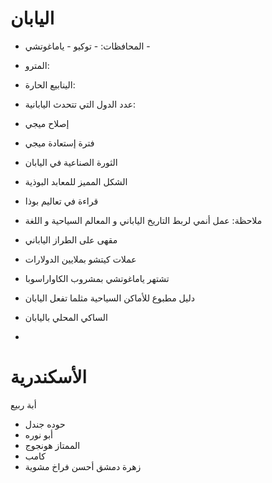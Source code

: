 اليابان
===

- المحافظات: - توكيو - ياماغوتشي -
- المترو:
- الينابيع الحارة:
- عدد الدول التي تتحدث اليابانية:


- إصلاح ميجي
- فترة إستعادة ميجي
- الثورة الصناعية في اليابان
- الشكل المميز للمعابد البوذية
- قراءة في تعاليم بوذا



- ملاحظة: عمل أنمي لربط التاريخ الياباني و المعالم السياحية و اللغة 
- مقهى على الطراز الياباني
- عملات كيتشو بملايين الدولارات
- تشتهر ياماغوتشي بمشروب الكاواراسوبا


- دليل مطبوع للأماكن السياحية مثلما تفعل اليابان
- الساكي المحلي باليابان
- 



الأسكندرية
===

أبة ربيع
- حوده جندل
- أبو نوره
- الممتاز هونجوج
- كامب
- زهرة دمشق أحسن فراخ مشوية
	